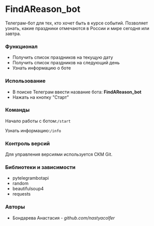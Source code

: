 # FindAReason_bot
Телеграм-бот для тех, кто хочет быть в курсе событий. Позволяет узнать, какие праздники отмечаются в России 
и мире сегодня или завтра.

### Функционал
+ Получить список праздников на текущую дату
+ Получить список праздников на следующий день
+ Узнать информацию о боте

### Использование
+ В поиске Телеграм ввести название бота: **FindAReason_bot**
+ Нажать на кнопку "Старт"
### Команды
Начало работы с ботом:`/start`

Узнать информацию:`/info`
### Контроль версий
Для управления версиями используется СКМ Git.
### Библиотеки и зависимости
+ pytelegrambotapi
+ random
+ beautifulsoup4
+ requests
### Авторы
+ Бондарева Анастасия - _github.com/nastyacolfer_
